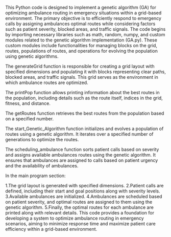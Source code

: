 This Python code is designed to implement a genetic algorithm (GA) for optimizing ambulance routing in emergency situations within a grid-based environment. The primary objective is to efficiently respond to emergency calls by assigning ambulances optimal routes while considering factors such as patient severity, blocked areas, and traffic signals.
The code begins by importing necessary libraries such as math, random, numpy, and custom modules related to the genetic algorithm implementation (GA.py). These custom modules include functionalities for managing blocks on the grid, routes, populations of routes, and operations for evolving the population using genetic algorithms.

The generateGrid function is responsible for creating a grid layout with specified dimensions and populating it with blocks representing clear paths, blocked areas, and traffic signals. This grid serves as the environment in which ambulance routes are optimized.

The printPop function allows printing information about the best routes in the population, including details such as the route itself, indices in the grid, fitness, and distance.

The getRoutes function retrieves the best routes from the population based on a specified number.

The start_Genetic_Algorithm function initializes and evolves a population of routes using a genetic algorithm. It iterates over a specified number of generations to optimize the routes.

The scheduling_ambulance function sorts patient calls based on severity and assigns available ambulances routes using the genetic algorithm. It ensures that ambulances are assigned to calls based on patient urgency and the availability of ambulances.

In the main program section:

1.The grid layout is generated with specified dimensions.
2.Patient calls are defined, including their start and goal positions along with severity levels.
3.Available ambulances are initialized.
4.Ambulances are scheduled based on patient severity, and optimal routes are assigned to them using the genetic algorithm.
5.Finally, the optimal routes for each ambulance are printed along with relevant details.
This code provides a foundation for developing a system to optimize ambulance routing in emergency scenarios, aiming to minimize response time and maximize patient care efficiency within a grid-based environment.
